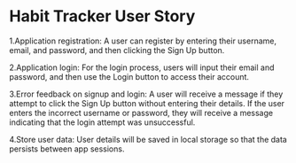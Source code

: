 # Habit Tracker User Story

1.Application registration: A user can register by entering their username, email, and password, and then clicking the Sign Up button.

2.Application login: For the login process, users will input their email and password, and then use the Login button to access their account.

3.Error feedback on signup and login: A user will receive a message if they attempt to click the Sign Up button without entering their details. If the user enters the incorrect username or password, they will receive a message indicating that the login attempt was unsuccessful.

4.Store user data: User details will be saved in local storage so that the data persists between app sessions.

